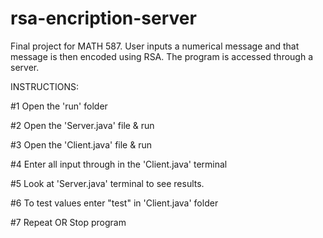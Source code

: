 # rsa-encription-server

Final project for MATH 587. User inputs a numerical message and that message is then encoded using RSA. The program is accessed through a server.


INSTRUCTIONS:

#1 Open the 'run' folder

#2 Open the 'Server.java' file & run

#3 Open the 'Client.java' file & run

#4 Enter all input through in the 'Client.java' terminal

#5 Look at 'Server.java' terminal to see results.

#6 To test values enter "test" in 'Client.java' folder

#7 Repeat OR Stop program
